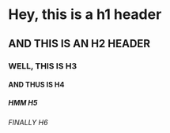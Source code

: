 # Hey, this is a h1 header
## AND THIS IS AN H2 HEADER
### WELL, THIS IS H3
#### AND THUS IS H4
##### HMM H5
###### FINALLY H6
